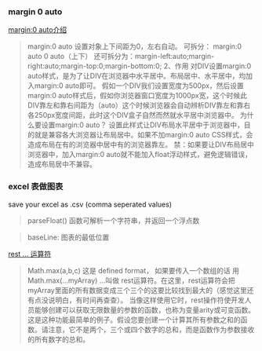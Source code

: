 ### margin 0 auto
[margin:0 auto介绍](http://www.divcss5.com/rumen/r773.shtml)
>margin:0 auto 设置对象上下间距为0，左右自动。
可拆分： margin:0 auto 0 auto（上下）
还可拆分为：margin-left:auto;margin-right:auto;margin-top:0;margin-bottom:0;
2、作用
对DIV设置margin:0 auto样式，是为了让DIV在浏览器中水平居中。布局居中、水平居中，均加入margin:0 auto即可。
假如一个DIV我们设置宽度为500px，然后设置margin:0 auto样式后，假如你浏览器窗口宽度为1000px宽，这个时候此DIV靠左和靠右间距为（auto）这个时候浏览器会自动辨析DIV靠左和靠右各250px宽度间距，此时这个DIV盒子自然而然就水平居中浏览器中。
为什么要设置margin:0 auto？
设置此样式让DIV布局水平居中于浏览器中，目的就是兼容各大浏览器让布局居中。如果不加margin:0 auto CSS样式，会造成布局在有的浏览器中居中有的浏览器靠左。
禁：如果要让DIV布局居中浏览器中，加入margin:0 auto就不能加入float浮动样式，避免逻辑错误，造成布局居中不兼容。


### excel 表做图表
save your excel as .csv (comma seperated values)

>parseFloat() 函数可解析一个字符串，并返回一个浮点数

>baseLine: 图表的最低位置

[rest ... 运算符](https://segmentfault.com/a/1190000016168214)
> Math.max(a,b,c) 这是 defined format， 如果要传入一个数组的话
用 Math.max(...myArray)  ...叫做 rest运算符。在这里，rest运算符会把myArray里面的所有数据变成三个三个的这要比较找到最大的（感觉这里还有点没说明白，有时间再查查）。
当像这样使用它时，rest操作符使开发人员能够创建可以获取无限数量的参数的函数，也称为变量arity或可变函数。
>这是这种功能最简单的例子。假设您要创建一个计算其所有参数之和的函数。请注意，它不是两个，三个或四个数字的总和，而是函数作为参数接收的所有数字的总和。
